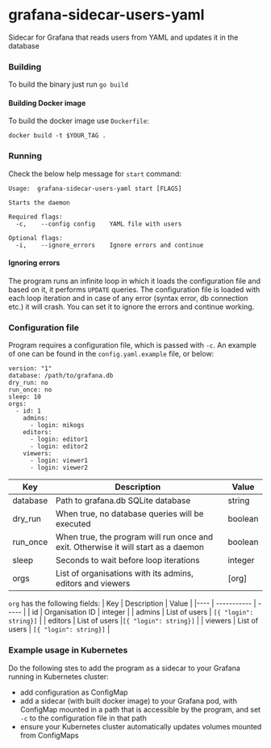 # grafana-sidecar-users-yaml
Sidecar for Grafana that reads users from YAML and updates it in the database

### Building
To build the binary just run `go build`

#### Building Docker image
To build the docker image use `Dockerfile`:

    docker build -t $YOUR_TAG .

### Running
Check the below help message for `start` command:

    Usage:  grafana-sidecar-users-yaml start [FLAGS]
    
    Starts the daemon
    
    Required flags: 
      -c,	 --config config 	YAML file with users
    
    Optional flags: 
      -i,	 --ignore_errors  	Ignore errors and continue


#### Ignoring errors
The program runs an infinite loop in which it loads the configuration file and based on it, it performs `UPDATE` queries. The configuration file is loaded with each loop iteration and in case of any error (syntax error, db connection etc.) it will crash. You can set it to ignore the errors and continue working.

### Configuration file
Program requires a configuration file, which is passed with `-c`. An example of one can be found in the `config.yaml.example` file, or below:

    version: "1"
    database: /path/to/grafana.db
    dry_run: no
    run_once: no
    sleep: 10
    orgs:
      - id: 1
        admins:
          - login: mikogs
        editors:
          - login: editor1
          - login: editor2
        viewers:
          - login: viewer1
          - login: viewer2

| Key | Description | Value |
|--------------|-----------|------------|
| database | Path to grafana.db SQLite database | string |
| dry_run | When true, no database queries will be executed | boolean |
| run_once | When true, the program will run once and exit. Otherwise it will start as a daemon | boolean |
| sleep | Seconds to wait before loop iterations | integer |
| orgs | List of organisations with its admins, editors and viewers | [org] |

`org` has the following fields:
| Key | Description | Value |
|---- | ----------- | ----- |
| id | Organisation ID | integer |
| admins | List of users | `[{ "login": string}]` |
| editors | List of users |`[{ "login": string}]` |
| viewers | List of users | `[{ "login": string}]` |

### Example usage in Kubernetes
Do the following stes to add the program as a sidecar to your Grafana running in Kubernetes cluster:

* add configuration as ConfigMap
* add a sidecar (with built docker image) to your Grafana pod, with ConfigMap mounted in a path that is accessible by the program, and set `-c` to the configuration file in that path
* ensure your Kubernetes cluster automatically updates volumes mounted from ConfigMaps

